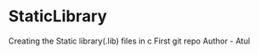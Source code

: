 # StaticLibrary
<bra>
Creating the Static library(.lib) files in c
<bra>
First git repo
<bra>
Author - Atul
